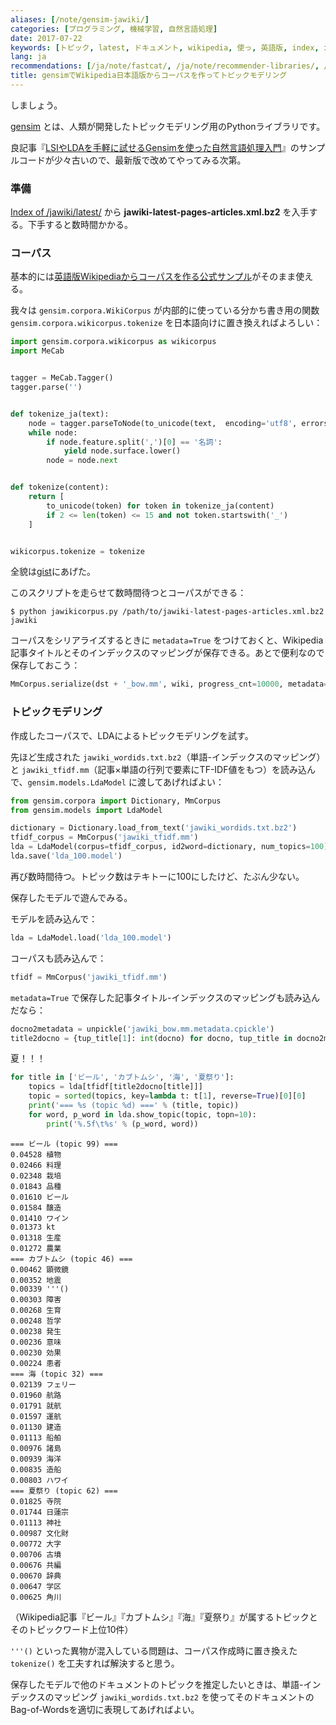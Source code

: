 ```yaml
---
aliases: [/note/gensim-jawiki/]
categories: [プログラミング, 機械学習, 自然言語処理]
date: 2017-07-22
keywords: [トピック, latest, ドキュメント, wikipedia, 使っ, 英語版, index, カブトムシ, lda, lsi]
lang: ja
recommendations: [/ja/note/fastcat/, /ja/note/recommender-libraries/, /ja/note/incremental-plsa/]
title: gensimでWikipedia日本語版からコーパスを作ってトピックモデリング
---
```


しましょう。

[gensim](https://radimrehurek.com/gensim/) とは、人類が開発したトピックモデリング用のPythonライブラリです。

良記事『[LSIやLDAを手軽に試せるGensimを使った自然言語処理入門](http://blog.yuku-t.com/entry/20110623/1308810518)』のサンプルコードが少々古いので、最新版で改めてやってみる次第。

### 準備

[Index of /jawiki/latest/](https://dumps.wikimedia.org/jawiki/latest/) から **jawiki-latest-pages-articles.xml.bz2** を入手する。下手すると数時間かかる。

### コーパス

基本的には[英語版Wikipediaからコーパスを作る公式サンプル](https://github.com/RaRe-Technologies/gensim/blob/develop/gensim/scripts/make_wikicorpus.py)がそのまま使える。

我々は `gensim.corpora.WikiCorpus` が内部的に使っている分かち書き用の関数 `gensim.corpora.wikicorpus.tokenize` を日本語向けに置き換えればよろしい：

```py
import gensim.corpora.wikicorpus as wikicorpus
import MeCab


tagger = MeCab.Tagger()
tagger.parse('')


def tokenize_ja(text):
    node = tagger.parseToNode(to_unicode(text,  encoding='utf8', errors='ignore'))
    while node:
        if node.feature.split(',')[0] == '名詞':
            yield node.surface.lower()
        node = node.next


def tokenize(content):
    return [
        to_unicode(token) for token in tokenize_ja(content)
        if 2 <= len(token) <= 15 and not token.startswith('_')
    ]


wikicorpus.tokenize = tokenize
```

全貌は[gist](https://gist.github.com/takuti/356167894f454e4f28392a2cf8903b8d)にあげた。

このスクリプトを走らせて数時間待つとコーパスができる：

```
$ python jawikicorpus.py /path/to/jawiki-latest-pages-articles.xml.bz2 jawiki
```

コーパスをシリアライズするときに `metadata=True` をつけておくと、Wikipedia記事タイトルとそのインデックスのマッピングが保存できる。あとで便利なので保存しておこう：

```py
MmCorpus.serialize(dst + '_bow.mm', wiki, progress_cnt=10000, metadata=True)
```

### トピックモデリング

作成したコーパスで、LDAによるトピックモデリングを試す。

先ほど生成された `jawiki_wordids.txt.bz2`（単語-インデックスのマッピング）と `jawiki_tfidf.mm`（記事×単語の行列で要素にTF-IDF値をもつ）を読み込んで、`gensim.models.LdaModel` に渡してあげればよい：

```py
from gensim.corpora import Dictionary, MmCorpus
from gensim.models import LdaModel

dictionary = Dictionary.load_from_text('jawiki_wordids.txt.bz2')
tfidf_corpus = MmCorpus('jawiki_tfidf.mm')
lda = LdaModel(corpus=tfidf_corpus, id2word=dictionary, num_topics=100)
lda.save('lda_100.model')
```

再び数時間待つ。トピック数はテキトーに100にしたけど、たぶん少ない。

保存したモデルで遊んでみる。

モデルを読み込んで：

```py
lda = LdaModel.load('lda_100.model')
```

コーパスも読み込んで：

```py
tfidf = MmCorpus('jawiki_tfidf.mm')
```

`metadata=True` で保存した記事タイトル-インデックスのマッピングも読み込んだなら：

```py
docno2metadata = unpickle('jawiki_bow.mm.metadata.cpickle')
title2docno = {tup_title[1]: int(docno) for docno, tup_title in docno2metadata.items()}
```

夏！！！

```py
for title in ['ビール', 'カブトムシ', '海', '夏祭り']:
    topics = lda[tfidf[title2docno[title]]]
    topic = sorted(topics, key=lambda t: t[1], reverse=True)[0][0]
    print('=== %s (topic %d) ===' % (title, topic))
    for word, p_word in lda.show_topic(topic, topn=10):
        print('%.5f\t%s' % (p_word, word))
```

```
=== ビール (topic 99) ===
0.04528 植物
0.02466 料理
0.02348 栽培
0.01843 品種
0.01610 ビール
0.01584 醸造
0.01410 ワイン
0.01373 kt
0.01318 生産
0.01272 農業
=== カブトムシ (topic 46) ===
0.00462 顕微鏡
0.00352 地震
0.00339 '''()
0.00303 障害
0.00268 生育
0.00248 哲学
0.00238 発生
0.00236 意味
0.00230 効果
0.00224 患者
=== 海 (topic 32) ===
0.02139 フェリー
0.01960 航路
0.01791 就航
0.01597 運航
0.01130 建造
0.01113 船舶
0.00976 諸島
0.00939 海洋
0.00835 造船
0.00803 ハワイ
=== 夏祭り (topic 62) ===
0.01825 寺院
0.01744 日蓮宗
0.01113 神社
0.00987 文化財
0.00772 大字
0.00706 古墳
0.00676 共編
0.00670 辞典
0.00647 学区
0.00625 角川
```

（Wikipedia記事『ビール』『カブトムシ』『海』『夏祭り』が属するトピックとそのトピックワード上位10件）

`'''()` といった異物が混入している問題は、コーパス作成時に置き換えた `tokenize()` を工夫すれば解決すると思う。

保存したモデルで他のドキュメントのトピックを推定したいときは、単語-インデックスのマッピング `jawiki_wordids.txt.bz2` を使ってそのドキュメントのBag-of-Wordsを適切に表現してあげればよい。